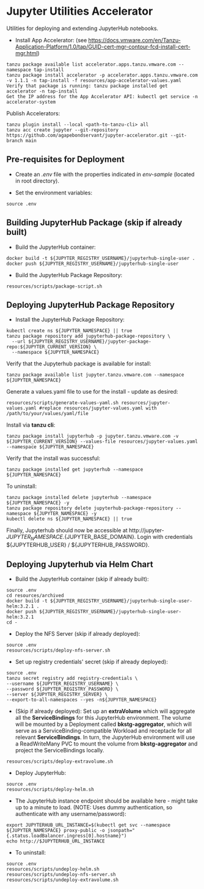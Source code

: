 # Jupyter Utilities Accelerator
Utilities for deploying and extending JupyterHub notebooks.

* Install App Accelerator: (see https://docs.vmware.com/en/Tanzu-Application-Platform/1.0/tap/GUID-cert-mgr-contour-fcd-install-cert-mgr.html)
```
tanzu package available list accelerator.apps.tanzu.vmware.com --namespace tap-install
tanzu package install accelerator -p accelerator.apps.tanzu.vmware.com -v 1.1.1 -n tap-install -f resources/app-accelerator-values.yaml
Verify that package is running: tanzu package installed get accelerator -n tap-install
Get the IP address for the App Accelerator API: kubectl get service -n accelerator-system
```

Publish Accelerators:
```
tanzu plugin install --local <path-to-tanzu-cli> all
tanzu acc create jupyter --git-repository https://github.com/agapebondservant/jupyter-accelerator.git --git-branch main
```

## Pre-requisites for Deployment
* Create an *.env* file with the properties indicated in *env-sample* (located in root directory).

* Set the environment variables:
```
source .env
```

## Building JupyterHub Package (skip if already built)
* Build the JupyterHub container:
```
docker build -t ${JUPYTER_REGISTRY_USERNAME}/jupyterhub-single-user .
docker push ${JUPYTER_REGISTRY_USERNAME}/jupyterhub-single-user
```

* Build the JupyterHub Package Repository:
```
resources/scripts/package-script.sh
```

## Deploying JupyterHub Package Repository
* Install the JupyterHub Package Repository:
```
kubectl create ns ${JUPYTER_NAMESPACE} || true
tanzu package repository add jupyterhub-package-repository \
  --url ${JUPYTER_REGISTRY_USERNAME}/jupyter-package-repo:${JUPYTER_CURRENT_VERSION} \
  --namespace ${JUPYTER_NAMESPACE}
```

Verify that the Jupyterhub package is available for install:
```
tanzu package available list jupyter.tanzu.vmware.com --namespace ${JUPYTER_NAMESPACE}
```

Generate a values.yaml file to use for the install - update as desired:
```
resources/scripts/generate-values-yaml.sh resources/jupyter-values.yaml #replace resources/jupyter-values.yaml with /path/to/your/values/yaml/file
```

Install via **tanzu cli**:
```
tanzu package install jupyterhub -p jupyter.tanzu.vmware.com -v ${JUPYTER_CURRENT_VERSION} --values-file resources/jupyter-values.yaml --namespace ${JUPYTER_NAMESPACE}
```

Verify that the install was successful:
```
tanzu package installed get jupyterhub --namespace ${JUPYTER_NAMESPACE}
```

To uninstall:
```
tanzu package installed delete jupyterhub --namespace ${JUPYTER_NAMESPACE} -y
tanzu package repository delete jupyterhub-package-repository --namespace ${JUPYTER_NAMESPACE} -y
kubectl delete ns ${JUPYTER_NAMESPACE} || true
```

Finally, Jupyterhub should now be accessible at http://jupyter-${JUPYTER_NAMESPACE}.${JUPYTER_BASE_DOMAIN}. 
Login with credentials ${JUPYTERHUB_USER} / ${JUPYTERHUB_PASSWORD}.

## Deploying Jupyterhub via Helm Chart
* Build the JupyterHub container (skip if already built):
```
source .env
cd resources/archived
docker build -t ${JUPYTER_REGISTRY_USERNAME}/jupyterhub-single-user-helm:3.2.1 .
docker push ${JUPYTER_REGISTRY_USERNAME}/jupyterhub-single-user-helm:3.2.1
cd -
```

* Deploy the NFS Server (skip if already deployed):
```
source .env
resources/scripts/deploy-nfs-server.sh
```

* Set up registry credentials' secret (skip if already deployed):
```
source .env
tanzu secret registry add registry-credentials \
--username ${JUPYTER_REGISTRY_USERNAME} \
--password ${JUPYTER_REGISTRY_PASSWORD} \
--server ${JUPYTER_REGISTRY_SERVER} \
--export-to-all-namespaces --yes -n${JUPYTER_NAMESPACE}
```

* (Skip if already deployed): Set up an **extraVolume** which will aggregate all the **ServiceBindings** for this JupyterHub environment.
The volume will be mounted by a Deployment called **bkstg-aggregator**, 
which will serve as a ServiceBinding-compatible Workload and receptacle for all relevant **ServiceBindings**.
In turn, the JupyterHub environment will use a ReadWriteMany PVC to mount the volume from **bkstg-aggregator** and project the ServiceBindings locally.
```
resources/scripts/deploy-extravolume.sh
```

* Deploy JupyterHub:
```
source .env
resources/scripts/deploy-helm.sh
```

* The JupyterHub instance endpoint should be available here - might take up to a minute to load. (NOTE: Uses dummy authentication, so authenticate with any username/password):
```
export JUPYTERHUB_URL_INSTANCE=$(kubectl get svc --namespace ${JUPYTER_NAMESPACE} proxy-public -o jsonpath="{.status.loadBalancer.ingress[0].hostname}")
echo http://$JUPYTERHUB_URL_INSTANCE
```

* To uninstall:
```
source .env
resources/scripts/undeploy-helm.sh
resources/scripts/undeploy-nfs-server.sh
resources/scripts/undeploy-extravolume.sh
```